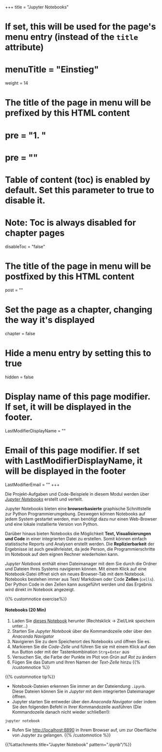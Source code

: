 +++
title = "Jupyter Notebooks"
# If set, this will be used for the page's menu entry (instead of the `title` attribute)
# menuTitle = "Einstieg"
weight = 14
# The title of the page in menu will be prefixed by this HTML content
# pre = "<b>1. </b>"
# pre = "<i class='fab fa-github'></i>"
# Table of content (toc) is enabled by default. Set this parameter to true to disable it.
# Note: Toc is always disabled for chapter pages
disableToc = "false"
# The title of the page in menu will be postfixed by this HTML content
post = ""
# Set the page as a chapter, changing the way it's displayed
chapter = false
# Hide a menu entry by setting this to true
hidden = false
# Display name of this page modifier. If set, it will be displayed in the footer.
LastModifierDisplayName = ""
# Email of this page modifier. If set with LastModifierDisplayName, it will be displayed in the footer
LastModifierEmail = ""
+++

Die Projekt-Aufgaben und Code-Beispiele in diesem Modul werden über [*Jupyter Notebooks*](https://jupyter.org/) erstellt und verteilt.

Jupyter Notebooks bieten eine **browserbasierte** graphische Schnittstelle zur Python Programmierumgebung. Deswegen können Notebooks auf jedem System gestartet werden, man benötigt dazu nur einen Web-Browser und eine lokale installierte Version von Python.

Darüber hinaus bieten Notebooks die Möglichkeit **Text, Visualisierungen und Code** in einer integrierten Datei zu erstellen. Somit können einfach statistische Reports und Analysen erstellt werden. Die **Replizierbarkeit** der Ergebnisse ist auch gewährleistet, da jede Person, die Programmierschritte im Notebook auf dem eignen Rechner wiederholen kann. 

*Jupyter Notebook* enthält einen Dateimanager mit dem Sie durch die Ordner und Dateien Ihres Systems navigieren können. Mit einem Klick auf eine Notebook-Datei öffnet sich ein neues Browser-Tab mit dem Notebook. Notebooks bestehen immer aus Text/ Markdown oder Code **Zellen** (`cells`). Der Python Code in den Zellen kann ausgeführt werden und das Ergebnis wird direkt im Notebook angezeigt.

{{% customnotice exercise%}}

#### Notebooks (20 Min)

1. Laden Sie [dieses Notebook](../notebooks.files/tutorial_jupyter.ipynb) herunter (Rechtsklick -> Ziel/Link speichern unter...)
2. Starten Sie *Jupyter Notebook* über die Kommandozeile oder über den *Anaconda Navigator*
3. Navigieren Sie zu dem Speicherort des Notebooks und öffnen Sie es.
4. Markieren Sie die *Code-Zelle* und führen Sie sie mit einem Klick auf den `Run` Button oder mit der Tastenkombination `Strg`+`Enter` aus
5. Versuchen Sie, die Farbe der Punkte im Plot von *Grün* auf *Rot* zu ändern
6. Fügen Sie das Datum und Ihren Namen der *Text-Zelle* hinzu
{{% /customnotice %}}


{{% customnotice tip%}}

- Notebook-Dateien erkennen Sie immer an der Dateiendung `.ipynb`. Diese Dateien können Sie in *Jupyter* mit dem integrierten Dateimanager öffnen.
- Jupyter starten Sie entweder über den *Anaconda Navigator* oder indem Sie den folgenden Befehl in Ihrer Kommandozeile ausführen (Die Kommandozeile danach nicht wieder schließen!):
```shell
jupyter notebook
```
- Rufen Sie [http://localhost:8890](http://localhost:8890/tree) in Ihrem Browser auf, um zur Oberfläche von Jupyter zu gelangen.
{{% /customnotice %}}

{{%attachments title="Jupyter Notebook" pattern=".ipynb"/%}}
